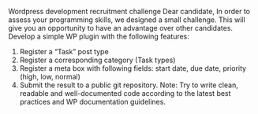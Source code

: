 Wordpress development recruitment challenge
Dear candidate,
In order to assess your programming skills, we designed a small challenge. This will give you an opportunity to have an advantage over other candidates.
Develop a simple WP plugin with the following features:
1. Register a “Task” post type
2. Register a corresponding category (Task types)
3. Register a meta box with following fields: start date, due date, priority (high, low,
normal)
4. Submit the result to a public git repository.
Note:
Try to write clean, readable and well-documented code according to the latest best practices and WP documentation guidelines.